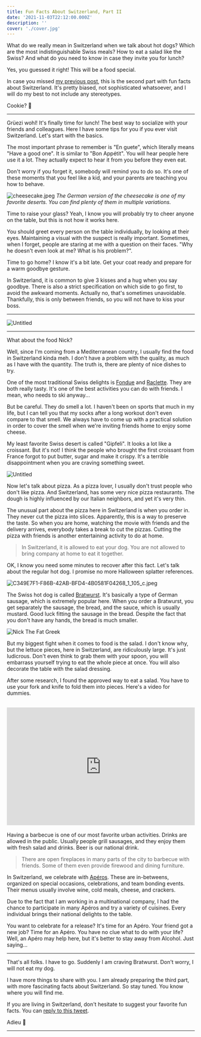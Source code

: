 ```yaml
---
title: Fun Facts About Switzerland, Part II
date: '2021-11-03T22:12:00.000Z'
description: ''
cover: './cover.jpg'
---
```


What do we really mean in Switzerland when we talk about hot dogs? Which are the most indistinguishable Swiss meals? How to eat a salad like the Swiss? And what do you need to know in case they invite you for lunch?

Yes, you guessed it right! This will be a food special.

In case you missed [my previous post](/fun-facts-about-switzerland-part-i/), this is the second part with fun facts about Switzerland. It's pretty biased, not sophisticated whatsoever, and I will do my best to not include any stereotypes.

Cookie? 🍪

---

Grüezi wohl! It's finally time for lunch! The best way to socialize with your friends and colleagues. Here I have some tips for you if you ever visit Switzerland. Let's start with the basics.

The most important phrase to remember is "En guete", which literally means "Have a good one". It is similar to "Bon Appétit". You will hear people here use it a lot. They actually expect to hear it from you before they even eat.

Don't worry if you forget it, somebody will remind you to do so. It's one of these moments that you feel like a kid, and your parents are teaching you how to behave.

![cheesecake.jpeg](images/cheesecake.jpeg)
_The German version of the cheesecake is one of my favorite deserts. You can find plenty of them in multiple variations._

Time to raise your glass? Yeah, I know you will probably try to cheer anyone on the table, but this is not how it works here.

You should greet every person on the table individually, by looking at their eyes. Maintaining a visual with the suspect is really important. Sometimes, when I forget, people are staring at me with a question on their faces. "Why he doesn't even look at me? What is his problem?".

Time to go home? I know it's a bit late. Get your coat ready and prepare for a warm goodbye gesture.

In Switzerland, it is common to give 3 kisses and a hug when you say goodbye. There is also a strict specification on which side to go first, to avoid the awkward moments. Actually no, that's sometimes unavoidable. Thankfully, this is only between friends, so you will not have to kiss your boss.

---

![Untitled](images/cappuccino-viennois.png)

---

What about the food Nick?

Well, since I'm coming from a Mediterranean country, I usually find the food in Switzerland kinda meh. I don't have a problem with the quality, as much as I have with the quantity. The truth is, there are plenty of nice dishes to try.

One of the most traditional Swiss delights is [Fondue](https://en.wikipedia.org/wiki/Fondue) and [Raclette](https://en.wikipedia.org/wiki/Raclette). They are both really tasty. It's one of the best activities you can do with friends. I mean, who needs to ski anyway...

But be careful. They do smell a lot. I haven't been on sports that much in my life, but I can tell you that my socks after a long workout don't even compare to that smell. We always have to come up with a practical solution in order to cover the smell when we're inviting friends home to enjoy some cheese.

My least favorite Swiss desert is called "Gipfeli". It looks a lot like a croissant. But it's not! I think the people who brought the first croissant from France forgot to put butter, sugar and make it crispy. It's a terrible disappointment when you are craving something sweet.

![Untitled](images/sausages.png)

Now let's talk about pizza. As a pizza lover, I usually don't trust people who don't like pizza. And Switzerland, has some very nice pizza restaurants. The dough is highly influenced by our Italian neighbors, and yet it's very thin.

The unusual part about the pizza here in Switzerland is when you order in. They never cut the pizza into slices. Apparently, this is a way to preserve the taste. So when you are home, watching the movie with friends and the delivery arrives, everybody takes a break to cut the pizzas. Cutting the pizza with friends is another entertaining activity to do at home.

> In Switzerland, it is allowed to eat your dog. You are not allowed to bring company at home to eat it together.

OK, I know you need some minutes to recover after this fact. Let's talk about the regular hot dog. I promise no more Halloween splatter references.

![C349E7F1-F86B-42AB-BFD4-4B0581F04268_1_105_c.jpeg](images/C349E7F1-F86B-42AB-BFD4-4B0581F04268_1_105_c.jpeg)

The Swiss hot dog is called [Bratwurst](https://en.wikipedia.org/wiki/Bratwurst). It's basically a type of German sausage, which is extremely popular here. When you order a Bratwurst, you get separately the sausage, the bread, and the sauce, which is usually mustard. Good luck fitting the sausage in the bread. Despite the fact that you don't have any hands, the bread is much smaller.

![Nick The Fat Greek](images/nick-the-fat-greek.png)

But my biggest fight when it comes to food is the salad. I don't know why, but the lettuce pieces, here in Switzerland, are ridiculously large. It's just ludicrous. Don't even think to grab them with your spoon, you will embarrass yourself trying to eat the whole piece at once. You will also decorate the table with the salad dressing.

After some research, I found the approved way to eat a salad. You have to use your fork and knife to fold them into pieces. Here's a video for dummies.

## <iframe width="100%" height="315" src="https://www.youtube.com/embed/lTBq3LwSr-8" title="YouTube video player" frameborder="0" allow="accelerometer; autoplay; clipboard-write; encrypted-media; gyroscope; picture-in-picture" allowfullscreen></iframe>

Having a barbecue is one of our most favorite urban activities. Drinks are allowed in the public. Usually people grill sausages, and they enjoy them with fresh salad and drinks. Beer is our national drink.

> There are open fireplaces in many parts of the city to barbecue with friends. Some of them even provide firewood and dining furniture.

In Switzerland, we celebrate with [Apéros](https://swissandchips.com/swiss-apero/). These are in-betweens, organized on special occasions, celebrations, and team bonding events. Their menus usually involve wine, cold meals, cheese, and crackers.

Due to the fact that I am working in a multinational company, I had the chance to participate in many Apéros and try a variety of cuisines. Every individual brings their national delights to the table.

You want to celebrate for a release? It's time for an Apéro. Your friend got a new job? Time for an Apéro. You have no clue what to do with your life? Well, an Apéro may help here, but it's better to stay away from Alcohol. Just saying...

---

That's all folks. I have to go. Suddenly I am craving Bratwurst. Don't worry, I will not eat my dog.

I have more things to share with you. I am already preparing the third part, with more fascinating facts about Switzerland. So stay tuned. You know where you will find me.

If you are living in Switzerland, don't hesitate to suggest your favorite fun facts. You can [reply to this tweet](https://twitter.com/nicotsou/status/1455967631081619460?s=21).

Adieu 👋

---
